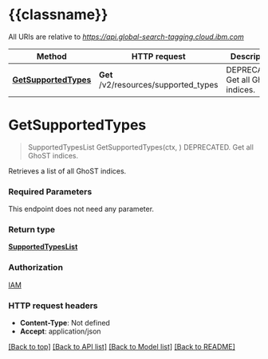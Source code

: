# {{classname}}

All URIs are relative to *https://api.global-search-tagging.cloud.ibm.com*

Method | HTTP request | Description
------------- | ------------- | -------------
[**GetSupportedTypes**](ResourceTypesApi.md#GetSupportedTypes) | **Get** /v2/resources/supported_types | DEPRECATED. Get all GhoST indices.

# **GetSupportedTypes**
> SupportedTypesList GetSupportedTypes(ctx, )
DEPRECATED. Get all GhoST indices.

Retrieves a list of all GhoST indices.

### Required Parameters
This endpoint does not need any parameter.

### Return type

[**SupportedTypesList**](SupportedTypesList.md)

### Authorization

[IAM](../README.md#IAM)

### HTTP request headers

 - **Content-Type**: Not defined
 - **Accept**: application/json

[[Back to top]](#) [[Back to API list]](../README.md#documentation-for-api-endpoints) [[Back to Model list]](../README.md#documentation-for-models) [[Back to README]](../README.md)

